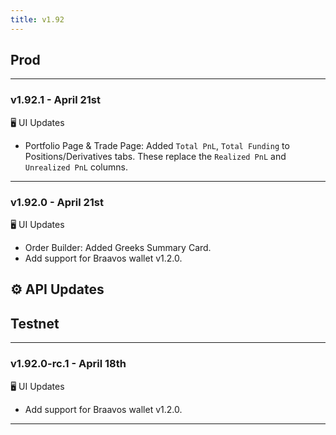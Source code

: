 ```yaml
---
title: v1.92
---
```

## Prod
---
### v1.92.1 - April 21st
🖥️  UI Updates
* Portfolio Page & Trade Page: Added `Total PnL`, `Total Funding` to Positions/Derivatives tabs. These replace the `Realized PnL` and `Unrealized PnL` columns.
---
### v1.92.0 - April 21st
🖥️  UI Updates
* Order Builder: Added Greeks Summary Card.
* Add support for Braavos wallet v1.2.0.
  
⚙️ API Updates
---

## Testnet
---

### v1.92.0-rc.1 - April 18th
🖥️  UI Updates
* Add support for Braavos wallet v1.2.0.
---
